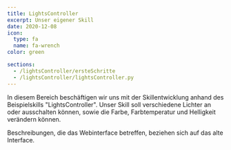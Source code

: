 ```yaml
---
title: LightsController
excerpt: Unser eigener Skill
date: 2020-12-08
icon:
  type: fa
  name: fa-wrench
color: green

sections:
  - /lightsController/ersteSchritte
  - /lightsController/lightsController.py
---
```


In diesem Bereich beschäftigen wir uns mit der Skillentwicklung anhand des Beispielskills "LightsController". Unser Skill soll verschiedene Lichter an oder ausschalten können, sowie die
Farbe, Farbtemperatur und Helligkeit verändern können.

Beschreibungen, die das Webinterface betreffen, beziehen sich auf das alte Interface.
